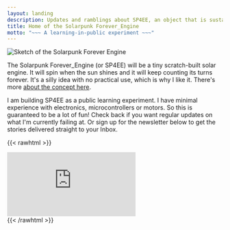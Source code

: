 ```yaml
---
layout: landing
description: Updates and ramblings about SP4EE, an object that is sustainable, durable, and serves no practical purpose whatsoever.
title: Home of the Solarpunk Forever_Engine
motto: "~~~ A learning-in-public experiment ~~~"
---
```


![Sketch of the Solarpunk Forever Engine](/images/sp4ee-concept-sketch.jpg)

The Solarpunk Forever_Engine (or SP4EE) will be a tiny scratch-built solar engine. It will spin when the sun shines and it will keep counting its turns forever. It's a silly idea with no practical use, which is why I like it. There's more [about the concept here](/about).

I am building SP4EE as a public learning experiment. I have minimal experience with electronics, microcontrollers or motors. So this is guaranteed to be a lot of fun! Check back if you want regular updates on what I'm currently failing at. Or sign up for the newsletter below to get the stories delivered straight to your Inbox.

{{< rawhtml >}}
<div class="substack-signup">
  <iframe src="https://sp4ee.substack.com/embed" frameborder="0" scrolling="no"></iframe>
</div>
{{< /rawhtml >}}


